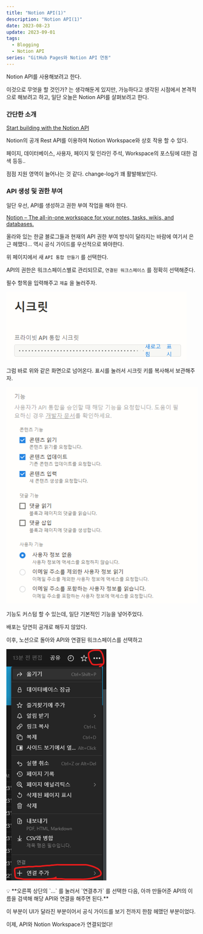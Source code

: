 ```yaml
---
title: "Notion API(1)"
description: "Notion API(1)"
date: 2023-08-23
update: 2023-09-01
tags:
  - Blogging
  - Notion API
series: "GitHub Pages와 Notion API 연동"
---
```

Notion API를 사용해보려고 한다. 

이것으로 무엇을 할 것인가? 는 생각해둔게 있지만, 가능하다고 생각된 시점에서 본격적으로 해보려고 하고, 일단 오늘은 Notion API를 살펴보려고 한다. 

### 간단한 소개

[Start building with the Notion API](https://developers.notion.com/)

Notion의 공개 Rest API를 이용하여 Notion Workspace와 상호 작용 할 수 있다.

페이지, 데이터베이스, 사용자, 페이지 및 인라인 주석, Workspace의 포스팅에 대한 검색 등등.. 

점점 지원 영역이 늘어나는 것 같다. change-log가 꽤 활발해보인다. 

### API 생성 및 권한 부여

일단 우선, API를 생성하고 권한 부여 작업을 해야 한다. 

[Notion – The all-in-one workspace for your notes, tasks, wikis, and databases.](https://www.notion.so/my-integrations)

올라와 있는 한글 블로그들과 현재의 API 권한 부여 방식이 달라지는 바람에  여기서 은근 헤맸다… 역시 공식 가이드를 우선적으로 봐야한다. 

위 페이지에서 새 `API 통합 만들기` 를 선택한다. 

API의 권한은 워크스페이스별로 관리되므로, `연결된 워크스페이스` 를 정확히 선택해준다. 

필수 항목을 입력해주고 `제출` 을 눌러주자. 

![Untitled](Untitled.png)

그럼 바로 위와 같은 화면으로 넘어온다. 표시를 눌러서 시크릿 키를 복사해서 보관해주자. 

![Untitled](Untitled1.png)

기능도 커스텀 할 수 있는데, 일단 기본적인 기능을 넣어주었다. 

배포는 당연히 공개로 해두지 않았다. 

이후, 노션으로 돌아와 API와 연결된 워크스페이스를 선택하고 

![Untitled](Untitled2.png)

<aside>
💡 **오른쪽 상단의 `…` 를 눌러서 `연결추가` 를 선택한 다음, 아까 만들어준 API의 이름을 검색해 해당 API와 연결을 해주면 된다.**

</aside>

이 부분이 UI가 달라진 부분이어서 공식 가이드를 보기 전까지 한참 헤맸던 부분이었다.

이제, API와 Notion Workspace가 연결되었다!